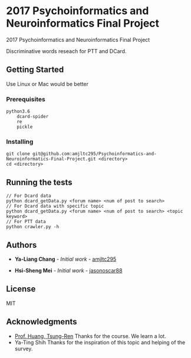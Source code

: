 # 2017 Psychoinformatics and Neuroinformatics Final Project

2017 Psychoinformatics and Neuroinformatics Final Project

Discriminative words reseach for PTT and DCard.


## Getting Started

Use Linux or Mac would be better

### Prerequisites

```
python3.6
    dcard-spider
    re
    pickle
```


### Installing

```
git clone git@github.com:amjltc295/Psychoinformatics-and-Neuroinformatics-Final-Project.git <directory>
cd <directory>
```

## Running the tests

```
// For Dcard data
python dcard_getData.py <forum name> <num of post to search>
// For Dcard data with specific topic
python dcard_getData.py <forum name> <num of post to search> <topic keyword>
// For PTT data
python crawler.py -h
```



## Authors

* **Ya-Liang Chang** - *Initial work* - [amjltc295](https://github.com/amjltc295)

* **Hsi-Sheng Mei** - *Initial work* - [jasonoscar88](https://github.com/jasonoscar88)


## License

MIT


## Acknowledgments

* [Prof. Huang, Tsung-Ren](http://www.psy.ntu.edu.tw/index.php/members/faculty/fulltime-faculty/302-huang-tsung-ren)  Thanks for the course. We learn a lot.
* Ya-Ting Shih  Thanks for the inspiration of this topic and helping of the survey.
